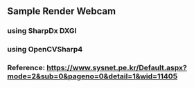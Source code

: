 ## Sample Render Webcam

### using SharpDx DXGI
### using OpenCVSharp4

### Reference: https://www.sysnet.pe.kr/Default.aspx?mode=2&sub=0&pageno=0&detail=1&wid=11405
